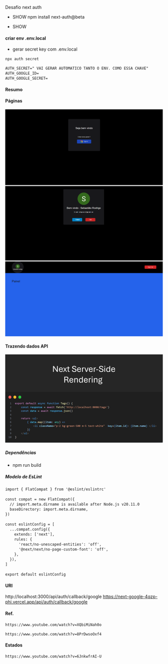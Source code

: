 
Desafio next auth

* SHOW
npm install next-auth@beta

* SHOW
#### criar env .env.local

* gerar secret key com .env.local
```
npx auth secret
```

```
AUTH_SECRET=" VAI GERAR AUTOMATICO TANTO O ENV. COMO ESSA CHAVE"
AUTH_GOOGLE_ID=
AUTH_GOOGLE_SECRET=
```

#### Resumo

#### Páginas
<img src="./screens/project/1-login-auth.png" alt="não carregou imagem">
<img src="./screens/project/2-login.png" alt="não carregou imagem">
<img src="./screens/project/3-login.png" alt="não carregou imagem">

#### Trazendo dados API
<img src="./screens/image.png" alt="não carregou imagem">


##### Dependências
  * npm run build


##### Modelo de EsLint
````
import { FlatCompat } from '@eslint/eslintrc'

const compat = new FlatCompat({
  // import.meta.dirname is available after Node.js v20.11.0
  baseDirectory: import.meta.dirname,
})

const eslintConfig = [
  ...compat.config({
    extends: ['next'],
    rules: {
      'react/no-unescaped-entities': 'off',
      '@next/next/no-page-custom-font': 'off',
    },
  }),
]

export default eslintConfig
````

#### URI
http://localhost:3000/api/auth/callback/google
https://next-google-4qzp-phi.vercel.app/api/auth/callback/google


#### Ref.
```
https://www.youtube.com/watch?v=XQbiMiNah0o
```

```
https://www.youtube.com/watch?v=8PrDwsoOxf4
```

#### Estados
```
https://www.youtube.com/watch?v=6JnkwfrAI-U
```
